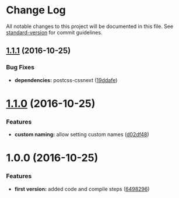# Change Log

All notable changes to this project will be documented in this file. See [standard-version](https://github.com/conventional-changelog/standard-version) for commit guidelines.

<a name="1.1.1"></a>
## [1.1.1](https://github.com/pixelass/minus-grid/compare/v1.1.0...v1.1.1) (2016-10-25)


### Bug Fixes

* **dependencies:** postcss-cssnext ([19ddafe](https://github.com/pixelass/minus-grid/commit/19ddafe))



<a name="1.1.0"></a>
# [1.1.0](https://github.com/pixelass/minus-grid/compare/v1.0.0...v1.1.0) (2016-10-25)


### Features

* **custom naming:** allow setting custom names ([d02df48](https://github.com/pixelass/minus-grid/commit/d02df48))



<a name="1.0.0"></a>
# 1.0.0 (2016-10-25)


### Features

* **first version:** added code and compile steps ([6498296](https://github.com/pixelass/minus-grid/commit/6498296))
